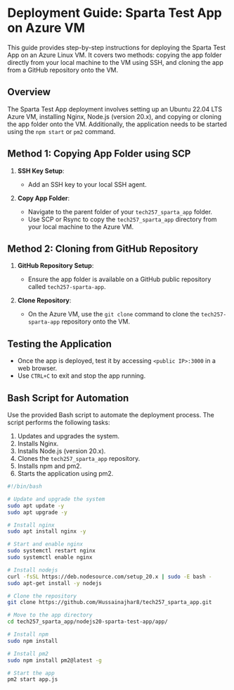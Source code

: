 # Deployment Guide: Sparta Test App on Azure VM

This guide provides step-by-step instructions for deploying the Sparta Test App on an Azure Linux VM. It covers two methods: copying the app folder directly from your local machine to the VM using SSH, and cloning the app from a GitHub repository onto the VM.

## Overview

The Sparta Test App deployment involves setting up an Ubuntu 22.04 LTS Azure VM, installing Nginx, Node.js (version 20.x), and copying or cloning the app folder onto the VM. Additionally, the application needs to be started using the `npm start` or `pm2` command.

## Method 1: Copying App Folder using SCP

1. **SSH Key Setup**:
   - Add an SSH key to your local SSH agent.

2. **Copy App Folder**:
   - Navigate to the parent folder of your `tech257_sparta_app` folder.
   - Use SCP or Rsync to copy the `tech257_sparta_app` directory from your local machine to the Azure VM.

## Method 2: Cloning from GitHub Repository

1. **GitHub Repository Setup**:
   - Ensure the app folder is available on a GitHub public repository called `tech257-sparta-app`.

2. **Clone Repository**:
   - On the Azure VM, use the `git clone` command to clone the `tech257-sparta-app` repository onto the VM.

## Testing the Application

- Once the app is deployed, test it by accessing `<public IP>:3000` in a web browser.
- Use `CTRL+C` to exit and stop the app running.

## Bash Script for Automation

Use the provided Bash script to automate the deployment process. The script performs the following tasks:

1. Updates and upgrades the system.
2. Installs Nginx.
3. Installs Node.js (version 20.x).
4. Clones the `tech257_sparta_app` repository.
5. Installs npm and pm2.
6. Starts the application using pm2.

```bash
#!/bin/bash

# Update and upgrade the system
sudo apt update -y
sudo apt upgrade -y

# Install nginx
sudo apt install nginx -y

# Start and enable nginx
sudo systemctl restart nginx
sudo systemctl enable nginx

# Install nodejs
curl -fsSL https://deb.nodesource.com/setup_20.x | sudo -E bash -
sudo apt-get install -y nodejs

# Clone the repository
git clone https://github.com/Hussainajhar8/tech257_sparta_app.git

# Move to the app directory
cd tech257_sparta_app/nodejs20-sparta-test-app/app/

# Install npm
sudo npm install

# Install pm2
sudo npm install pm2@latest -g

# Start the app
pm2 start app.js